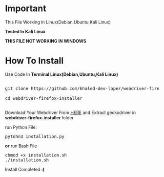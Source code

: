 # Important
This File Working In Linux(Debian,Ubuntu,Kali Linux)

<b>Tested In Kali Linux</b>

<b>THIS FILE NOT WORKING IN WINDOWS</b>
# How To Install
Use Code In <b>Terminal Linux(Debian,Ubuntu,Kali Linux)</b>
<pre> 
git clone https://github.com/khaled-dev-loper/webdriver-firefox-installer.git 

cd webdriver-firefox-installer

</pre>
Download Your Webdriver From <a href='https://github.com/mozilla/geckodriver/releases' rel='nofollow'>HERE</a> and Extract geckodriver in <b>webdriver-firefox-installer</b> folder

run Python File:
<pre>
pytohn3 installation.py
</pre>
<b>or</b> run Bash File
<pre>
chmod +x installation.sh
./installation.sh
</pre>

Install Completed <b>:)</b>
